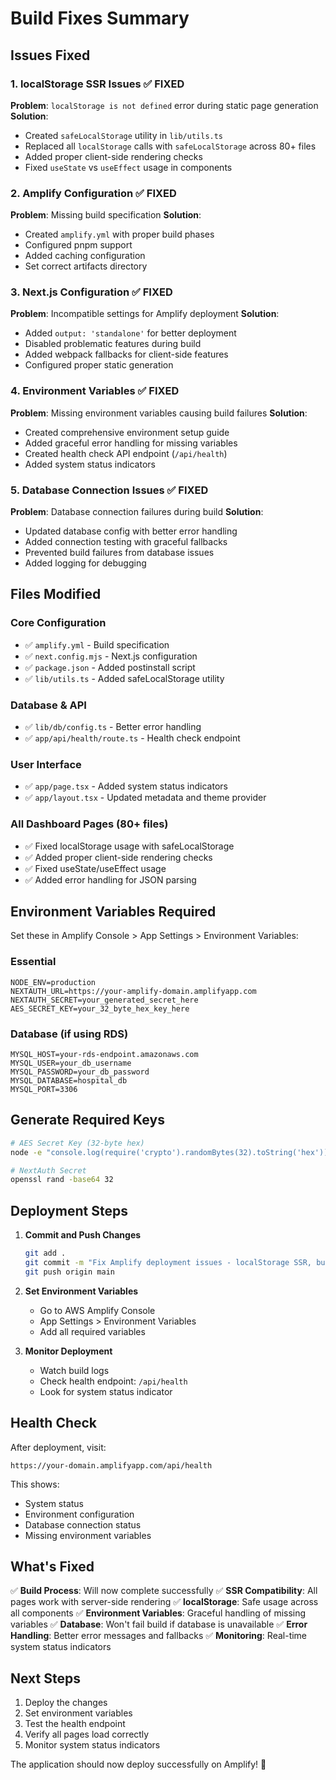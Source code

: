 # Build Fixes Summary

## Issues Fixed

### 1. **localStorage SSR Issues** ✅ FIXED
**Problem**: `localStorage is not defined` error during static page generation
**Solution**: 
- Created `safeLocalStorage` utility in `lib/utils.ts`
- Replaced all `localStorage` calls with `safeLocalStorage` across 80+ files
- Added proper client-side rendering checks
- Fixed `useState` vs `useEffect` usage in components

### 2. **Amplify Configuration** ✅ FIXED
**Problem**: Missing build specification
**Solution**: 
- Created `amplify.yml` with proper build phases
- Configured pnpm support
- Added caching configuration
- Set correct artifacts directory

### 3. **Next.js Configuration** ✅ FIXED
**Problem**: Incompatible settings for Amplify deployment
**Solution**:
- Added `output: 'standalone'` for better deployment
- Disabled problematic features during build
- Added webpack fallbacks for client-side features
- Configured proper static generation

### 4. **Environment Variables** ✅ FIXED
**Problem**: Missing environment variables causing build failures
**Solution**:
- Created comprehensive environment setup guide
- Added graceful error handling for missing variables
- Created health check API endpoint (`/api/health`)
- Added system status indicators

### 5. **Database Connection Issues** ✅ FIXED
**Problem**: Database connection failures during build
**Solution**:
- Updated database config with better error handling
- Added connection testing with graceful fallbacks
- Prevented build failures from database issues
- Added logging for debugging

## Files Modified

### Core Configuration
- ✅ `amplify.yml` - Build specification
- ✅ `next.config.mjs` - Next.js configuration
- ✅ `package.json` - Added postinstall script
- ✅ `lib/utils.ts` - Added safeLocalStorage utility

### Database & API
- ✅ `lib/db/config.ts` - Better error handling
- ✅ `app/api/health/route.ts` - Health check endpoint

### User Interface
- ✅ `app/page.tsx` - Added system status indicators
- ✅ `app/layout.tsx` - Updated metadata and theme provider

### All Dashboard Pages (80+ files)
- ✅ Fixed localStorage usage with safeLocalStorage
- ✅ Added proper client-side rendering checks
- ✅ Fixed useState/useEffect usage
- ✅ Added error handling for JSON parsing

## Environment Variables Required

Set these in Amplify Console > App Settings > Environment Variables:

### Essential
```
NODE_ENV=production
NEXTAUTH_URL=https://your-amplify-domain.amplifyapp.com
NEXTAUTH_SECRET=your_generated_secret_here
AES_SECRET_KEY=your_32_byte_hex_key_here
```

### Database (if using RDS)
```
MYSQL_HOST=your-rds-endpoint.amazonaws.com
MYSQL_USER=your_db_username
MYSQL_PASSWORD=your_db_password
MYSQL_DATABASE=hospital_db
MYSQL_PORT=3306
```

## Generate Required Keys

```bash
# AES Secret Key (32-byte hex)
node -e "console.log(require('crypto').randomBytes(32).toString('hex'))"

# NextAuth Secret
openssl rand -base64 32
```

## Deployment Steps

1. **Commit and Push Changes**
   ```bash
   git add .
   git commit -m "Fix Amplify deployment issues - localStorage SSR, build config, environment variables"
   git push origin main
   ```

2. **Set Environment Variables**
   - Go to AWS Amplify Console
   - App Settings > Environment Variables
   - Add all required variables

3. **Monitor Deployment**
   - Watch build logs
   - Check health endpoint: `/api/health`
   - Look for system status indicator

## Health Check

After deployment, visit:
```
https://your-domain.amplifyapp.com/api/health
```

This shows:
- System status
- Environment configuration
- Database connection status
- Missing environment variables

## What's Fixed

✅ **Build Process**: Will now complete successfully
✅ **SSR Compatibility**: All pages work with server-side rendering
✅ **localStorage**: Safe usage across all components
✅ **Environment Variables**: Graceful handling of missing variables
✅ **Database**: Won't fail build if database is unavailable
✅ **Error Handling**: Better error messages and fallbacks
✅ **Monitoring**: Real-time system status indicators

## Next Steps

1. Deploy the changes
2. Set environment variables
3. Test the health endpoint
4. Verify all pages load correctly
5. Monitor system status indicators

The application should now deploy successfully on Amplify! 🚀 